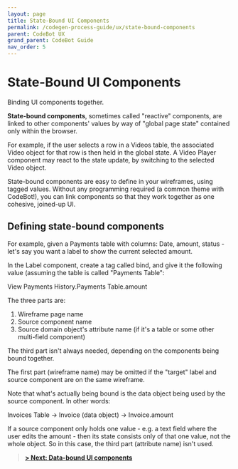 ```yaml
---
layout: page
title: State-Bound UI Components
permalink: /codegen-process-guide/ux/state-bound-components
parent: CodeBot UX
grand_parent: CodeBot Guide
nav_order: 5
---
```


# State-Bound UI Components

Binding UI components together.

**State-bound components**, sometimes called "reactive" components, are linked to other components' values by way of "global page state" contained only within the browser.

For example, if the user selects a row in a Videos table, the associated Video object for that row is then held in the global state. A Video Player component may react to the state update, by switching to the selected Video object.

State-bound components are easy to define in your wireframes, using tagged values. Without any programming required (a common theme with CodeBot!), you can link components so that they work together as one cohesive, joined-up UI.


## Defining state-bound components

For example, given a Payments table with columns: Date, amount, status - let's say you want a label to show the current selected amount.

In the Label component, create a tag called bind, and give it the following value (assuming the table is called "Payments Table": 

View Payments History.Payments Table.amount

The three parts are:
1. Wireframe page name
2. Source component name
3. Source domain object's attribute name (if it's a table or some other multi-field component)

The third part isn't always needed, depending on the components being bound together.

The first part (wireframe name) may be omitted if the "target" label and source component are on the same wireframe.

Note that what's actually being bound is the data object being used by the source component. In other words:

Invoices Table -> Invoice (data object) -> Invoice.amount

If a source component only holds one value - e.g. a text field where the user edits the amount - then its state consists only of that one value, not the whole object. So in this case, the third part (attribute name) isn't used.




> **[> Next: Data-bound UI components](data-bound-components)**
